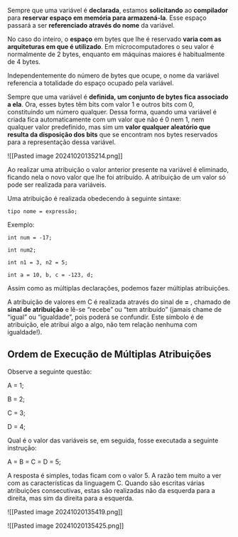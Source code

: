 Sempre que uma variável é **declarada**, estamos **solicitando** ao **compilador** para **reservar espaço em memória para armazená-la**. Esse espaço passará a ser **referenciado através do nome** da variável.

No caso do inteiro, o **espaço** em bytes que lhe é reservado **varia com as arquiteturas em que é utilizado**. Em microcomputadores o seu valor é normalmente de 2 bytes, enquanto em máquinas maiores é habitualmente de 4 bytes.

Independentemente do número de bytes que ocupe, o nome da variável referencia a totalidade do espaço ocupado pela variável.

Sempre que uma variável é **definida, um conjunto de bytes fica associado a ela**. Ora, esses bytes têm bits com valor 1 e outros bits com 0, constituindo um número qualquer. Dessa forma, quando uma variável é criada fica automaticamente com um valor que não é 0 nem 1, nem qualquer valor predefinido, mas sim um **valor qualquer aleatório que resulta da disposição dos bits** que se encontram nos bytes reservados para a representação dessa variável.

![[Pasted image 20241020135214.png]]

Ao realizar uma atribuição o valor anterior presente na variável é eliminado, ficando nela o novo valor que lhe foi atribuído. A atribuição de um valor só pode ser realizada para variáveis.

Uma atribuição é realizada obedecendo à seguinte sintaxe:
```
tipo nome = expressão;
```

Exemplo:
```
int num = -17;

int num2;

int n1 = 3, n2 = 5;

int a = 10, b, c = -123, d;
```

Assim como as múltiplas declarações, podemos fazer múltiplas atribuições.

A atribuição de valores em C é realizada através do sinal de **=** , chamado de **sinal de** **atribuição** e lê-se “recebe” ou “tem atribuído” (jamais chame de “igual” ou “igualdade”, pois poderá se confundir. Este símbolo é de atribuição, ele atribui algo a algo, não tem relação nenhuma com igualdade!).

## Ordem de Execução de Múltiplas Atribuições
Observe a seguinte questão:

A = 1;

B = 2;

C = 3;

D = 4;

Qual é o valor das variáveis se, em seguida, fosse executada a seguinte instrução:

A = B = C = D = 5;

A resposta é simples, todas ficam com o valor 5. A razão tem muito a ver com as características da linguagem C. Quando são escritas várias atribuições consecutivas, estas são realizadas não da esquerda para a direita, mas sim da direita para a esquerda.

![[Pasted image 20241020135419.png]]

![[Pasted image 20241020135425.png]]

